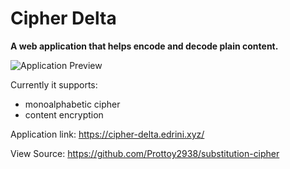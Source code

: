 # Cipher Delta

**A web application that helps encode and decode plain content.**

![Application Preview](https://cipher-delta.edrini.xyz/webapp-preview.jpg)

Currently it supports:

- monoalphabetic cipher
- content encryption

Application link: https://cipher-delta.edrini.xyz/

View Source: https://github.com/Prottoy2938/substitution-cipher
